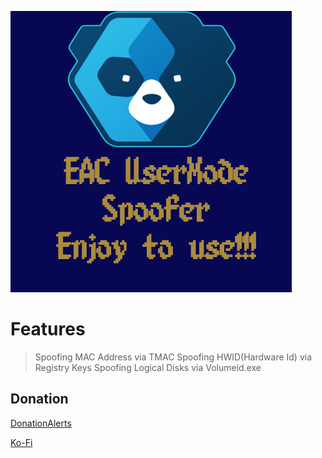 ![pic1](/imgs/EAC.png)

# Features
> Spoofing MAC Address via TMAC
> Spoofing HWID(Hardware Id) via Registry Keys
> Spoofing Logical Disks via Volumeid.exe

## Donation 

[DonationAlerts](https://www.donationalerts.com/r/glebyoutuber)

[Ko-Fi](https://ko-fi.com/glebyoutuber)
